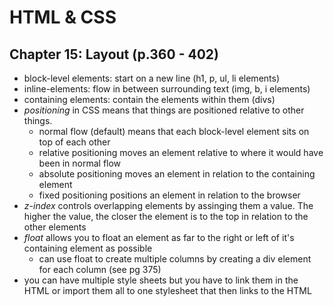 # HTML & CSS
## Chapter 15: Layout (p.360 - 402)

* block-level elements: start on a new line (h1, p, ul, li elements)
* inline-elements: flow in between surrounding text (img, b, i elements)
* containing elements: contain the elements within them (divs)
* *positioning* in CSS means that things are positioned relative to other things.
    * normal flow (default) means that each block-level element sits on top of each other
    * relative positioning moves an element relative to where it would have been in normal flow
    * absolute positioning moves an element in relation to the containing element
    * fixed positioning positions an element in relation to the browser
* *z-index* controls overlapping elements by assinging them a value.  The higher the value, the closer the element is to the top in relation to the other elements
* *float* allows you to float an element as far to the right or left of it's containing element as possible
    * can use float to create multiple columns by creating a div element for each column (see pg 375)
* you can have multiple style sheets but you have to link them in the HTML or import them all to one stylesheet that then links to the HTML